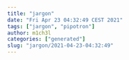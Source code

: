```yaml
---
title: "jargon"
date: "Fri Apr 23 04:32:49 CEST 2021"
tags: ["jargon", "pipotron"]
author: m1ch3l
categories: ["generated"]
slug: "jargon/2021-04-23-04:32:49"
---
```



